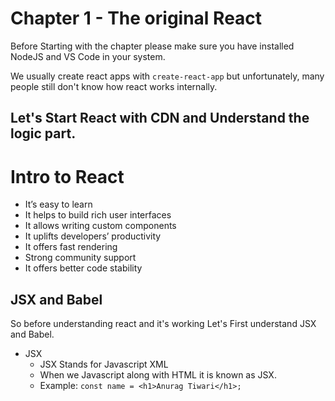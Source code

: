 # Chapter 1 - The original React

Before Starting with the chapter please make sure you have installed NodeJS and VS Code in your system.

We usually create react apps with `create-react-app` but unfortunately, many people still don't know how react works internally.

## Let's Start React with CDN and Understand the logic part.

# Intro to React

- It’s easy to learn
- It helps to build rich user interfaces
- It allows writing custom components
- It uplifts developers’ productivity
- It offers fast rendering
- Strong community support
- It offers better code stability

## JSX and Babel

So before understanding react and it's working Let's First understand JSX and Babel.

- JSX
  - JSX Stands for Javascript XML
  - When we Javascript along with HTML it is known as JSX.
  - Example: `const name = <h1>Anurag Tiwari</h1>;`

